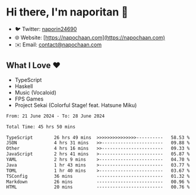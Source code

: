 # Hi there, I'm naporitan 👋

- 🐦 Twitter: [naporin24690](https://twitter.com/naporin24690)
- 🌐 Website: [https://napochaan.com](https://napochaan.com)
- ✉️ Email: [contact@napochaan.com](mailto:contact@napochaan.com)

## What I Love ❤️
- TypeScript
- Haskell
- Music (Vocaloid)
- FPS Games
- Project Sekai (Colorful Stage! feat. Hatsune Miku)

<!--START_SECTION:waka-->

```txt
From: 21 June 2024 - To: 28 June 2024

Total Time: 45 hrs 50 mins

TypeScript        26 hrs 49 mins  >>>>>>>>>>>>>>>----------   58.53 %
JSON              4 hrs 31 mins   >>-----------------------   09.88 %
Other             4 hrs 16 mins   >>-----------------------   09.33 %
JavaScript        2 hrs 41 mins   >------------------------   05.87 %
YAML              2 hrs 9 mins    >------------------------   04.70 %
Java              1 hr 43 mins    >------------------------   03.77 %
TOML              1 hr 40 mins    >------------------------   03.67 %
TSConfig          36 mins         -------------------------   01.32 %
Markdown          26 mins         -------------------------   00.96 %
HTML              20 mins         -------------------------   00.76 %
```

<!--END_SECTION:waka-->

